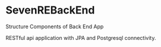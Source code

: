 # SevenREBackEnd
Structure Components of Back End App


RESTful api application with JPA and Postgresql connectivity.
